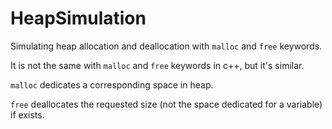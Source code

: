 # HeapSimulation

Simulating heap allocation and deallocation with `malloc` and `free` keywords.

It is not the same with `malloc` and `free` keywords in c++, but it's similar.

`malloc` dedicates a corresponding space in heap.

`free` deallocates the requested size (not the space dedicated for a variable) if exists.
